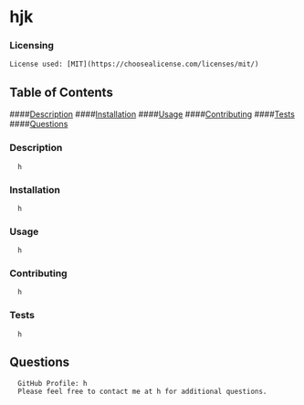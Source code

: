 
  # hjk
  ### Licensing 
    License used: [MIT](https://choosealicense.com/licenses/mit/)
  ## Table of Contents
  ####[Description](#description)
  ####[Installation](#installation)
  ####[Usage](#usage)
  ####[Contributing](#contributing)
  ####[Tests](#tests)
  ####[Questions](#questions)
  ### Description
      h
  ### Installation
      h
  ### Usage
      h
  ### Contributing
      h
  ### Tests
      h
  ## Questions
      GitHub Profile: h
      Please feel free to contact me at h for additional questions.
  